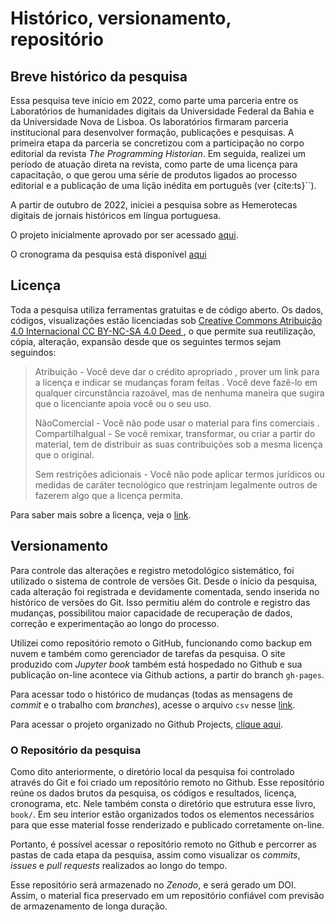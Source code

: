# Histórico, versionamento, repositório

## Breve histórico da pesquisa

Essa pesquisa teve início em 2022, como parte uma parceria entre os Laboratórios 
de humanidades digitais da Universidade Federal da Bahia e da Universidade Nova
de Lisboa. Os laboratórios firmaram parceria institucional para desenvolver 
formação, publicações e pesquisas. A primeira etapa da parceria se concretizou
com a participação no corpo editorial da revista *The Programming Historian*.
Em seguida, realizei um período de atuação direta na revista, como parte de uma
licença para capacitação, o que gerou uma série de produtos ligados ao processo
editorial e a publicação de uma lição inédita em português (ver {cite:ts}``).

A partir de outubro de 2022, iniciei a pesquisa sobre as Hemerotecas digitais
de jornais históricos em língua portuguesa.

O projeto inicialmente aprovado por ser acessado [aqui](https://github.com/ericbrasiln/hemdig-framework/tree/main/projeto-aprovado).

O cronograma da pesquisa está disponível [aqui](https://github.com/ericbrasiln/hemdig-framework/blob/main/cronograma.md)

## Licença

Toda a pesquisa utiliza ferramentas gratuitas e de código aberto. Os dados, códigos, visualizações estão licenciadas sob [Creative Commons Atribuição 4.0 Internacional CC BY-NC-SA 4.0 Deed ](https://creativecommons.org/licenses/by-nc-sa/4.0/deed.pt-br), o que permite sua reutilização, cópia, alteração, expansão desde que os seguintes termos sejam seguindos:

>Atribuição - Você deve dar o crédito apropriado , prover um link para a licença e indicar se mudanças foram feitas . Você deve fazê-lo em qualquer circunstância razoável, mas de nenhuma maneira que sugira que o licenciante apoia você ou o seu uso. 
>
>NãoComercial - Você não pode usar o material para fins comerciais . 
> CompartilhaIgual - Se você remixar, transformar, ou criar a partir do material, tem de distribuir as suas contribuições sob a mesma licença que o original.
>
>Sem restrições adicionais - Você não pode aplicar termos jurídicos ou medidas de caráter tecnológico que restrinjam legalmente outros de fazerem algo que a licença permita. 

Para saber mais sobre a licença, veja o [link](https://creativecommons.org/licenses/by-nc-sa/4.0/deed.pt-br).

## Versionamento

Para controle das alterações e registro metodológico sistemático, foi utilizado o sistema de controle de versões Git. Desde o início da pesquisa, cada alteração foi registrada e devidamente comentada, sendo inserida no histórico de versões do Git. Isso permitiu além do controle e registro das mudanças, possibilitou maior capacidade de recuperação de dados, correção e experimentação ao longo do processo. 

Utilizei como repositório remoto o GitHub, funcionando como backup em nuvem e também como gerenciador de tarefas da pesquisa. O site produzido com *Jupyter book* também está hospedado no Github e sua publicação on-line acontece via Github actions, a partir do branch `gh-pages`.

Para acessar todo o histórico de mudanças (todas as mensagens de *commit* e o trabalho com *branches*), acesse o arquivo `csv` nesse [link](https://github.com/ericbrasiln/hemdig-framework/blob/main/log_main.csv).

Para acessar o projeto organizado no Github Projects, [clique aqui](https://github.com/users/ericbrasiln/projects/6).

### O Repositório da pesquisa

Como dito anteriormente, o diretório local da pesquisa foi controlado através do Git e foi criado um repositório remoto no Github. Esse repositório reúne os dados brutos da pesquisa, os códigos e resultados, licença, cronograma, etc. Nele também consta o diretório que estrutura esse livro, `book/`. Em seu interior estão organizados todos os elementos necessários para que esse material fosse renderizado e publicado corretamente on-line.

Portanto, é possível acessar o repositório remoto no Github e percorrer as pastas de cada etapa da pesquisa, assim como visualizar os *commits*, *issues* e *pull requests* realizados ao longo do tempo.

Esse repositório será armazenado no *Zenodo*, e será gerado um DOI. Assim, o material fica preservado em um repositório confiável com previsão de armazenamento de longa duração.
